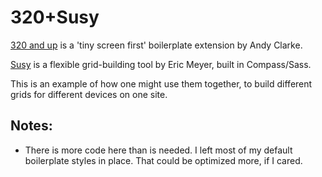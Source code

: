 320+Susy
========

[320 and up](http://stuffandnonsense.co.uk/projects/320andup/) is a 'tiny screen first' boilerplate extension by Andy Clarke.

[Susy](http://susy.oddbird.net/) is a flexible grid-building tool by Eric Meyer, built in Compass/Sass.

This is an example of how one might use them together, to build different grids for different devices on one site.

Notes:
-------

* There is more code here than is needed. I left most of my default boilerplate styles in place. That could be optimized more, if I cared.